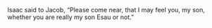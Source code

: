 Isaac said to Jacob, “Please come near, that I may feel you, my son, whether you are really my son Esau or not.”